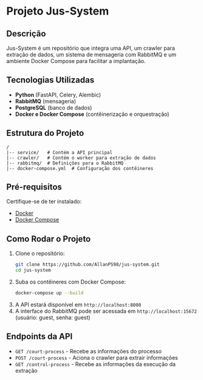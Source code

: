 # Projeto Jus-System

## Descrição

Jus-System é um repositório que integra uma API, um crawler para extração de dados, um sistema de mensageria com RabbitMQ e um ambiente Docker Compose para facilitar a implantação.

## Tecnologias Utilizadas

- **Python** (FastAPI, Celery, Alembic)
- **RabbitMQ** (mensageria)
- **PostgreSQL** (banco de dados)
- **Docker e Docker Compose** (contêinerização e orquestração)

## Estrutura do Projeto

```
/
|-- service/   # Contém a API principal
|-- crawler/   # Contém o worker para extração de dados
|-- rabbitmq/  # Definições para o RabbitMQ
|-- docker-compose.yml  # Configuração dos contêineres
```

## Pré-requisitos

Certifique-se de ter instalado:

- [Docker](https://www.docker.com/)
- [Docker Compose](https://docs.docker.com/compose/)

## Como Rodar o Projeto

1. Clone o repositório:
   ```sh
   git clone https://github.com/AllanPS98/jus-system.git
   cd jus-system
   ```
2. Suba os contêineres com Docker Compose:
   ```sh
   docker-compose up --build
   ```
3. A API estará disponível em `http://localhost:8000`
4. A interface do RabbitMQ pode ser acessada em `http://localhost:15672` (usuário: guest, senha: guest)

## Endpoints da API

- `GET /court-process` - Recebe as informações do processo
- `POST /court-process` - Aciona o crawler para extrair informações
- `GET /control-process` - Recebe as informações da execução da extração



